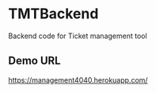 # TMTBackend
Backend code for Ticket management tool

## Demo URL
https://management4040.herokuapp.com/
